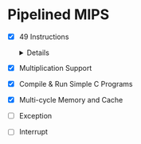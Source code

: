# Pipelined MIPS

- [x] 49 Instructions

  <details>
  <summary>Details</summary>
  
    - Logical
      - AND
      - OR
      - XOR
      - NOR
      - ANDI
      - XORI
      - LUI
      - ORI, LI
    - Shift
      - SLL, NOP
      - SRL
      - SRA
      - SLLV
      - SRLV
      - SRAV
    - **Move**
      - MFHI
      - MFLO
    - Arithmetic
      - ADD[U]
      - SUB[U]
      - SLT[U]
      - **MULT[U]**
      - ADDI[U]
      - SLTI[U]
    - Jump
      - JR
      - JALR
      - J
      - JAL
    - Branch
      - BEQ
      - B
      - BGTZ
      - BLEZ
      - BNE
      - BLTZ
      - BLTZAL
      - BGEZ
      - BGEZAL, BAL
    - Load / Store
      - LB
      - LBU
      - LH
      - LHU
      - LW
      - SB
      - SH
      - SW
  </details>

- [x] Multiplication Support

- [x] Compile & Run Simple C Programs

- [x] Multi-cycle Memory and Cache

- [ ] Exception

- [ ] Interrupt

